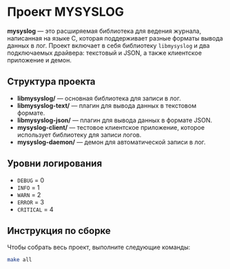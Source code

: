 # Проект MYSYSLOG

**mysyslog** — это расширяемая библиотека для ведения журнала, написанная на языке C, которая поддерживает разные форматы вывода данных в лог. Проект включает в себя библиотеку `libmysyslog` и два подключаемых драйвера: текстовый и JSON, а также клиентское приложение и демон.

## Структура проекта

- **libmysyslog/** — основная библиотека для записи в лог.
- **libmysyslog-text/** — плагин для вывода данных в текстовом формате.
- **libmysyslog-json/** — плагин для вывода данных в формате JSON.
- **mysyslog-client/** — тестовое клиентское приложение, которое использует библиотеку для записи логов.
- **mysyslog-daemon/** — демон для автоматической записи в лог.

## Уровни логирования

- `DEBUG` = 0
- `INFO` = 1
- `WARN` = 2
- `ERROR` = 3
- `CRITICAL` = 4

## Инструкция по сборке

Чтобы собрать весь проект, выполните следующие команды:

```bash
make all
